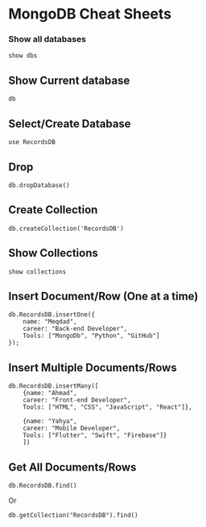 # MongoDB Cheat Sheets


### Show all databases
```
show dbs
```

## Show Current database

```
db
```

## Select/Create Database

```
use RecordsDB
```

## Drop

```
db.dropDatabase()
```

## Create Collection

```
db.createCollection('RecordsDB')
```

## Show Collections

```
show collections
```

## Insert Document/Row (One at a time)

```
db.RecordsDB.insertOne({
    name: "Meqdad",
    career: "Back-end Developer",
    Tools: ["MongoDb", "Python", "GitHub"]
});
```

## Insert Multiple Documents/Rows

```
db.RecordsDB.insertMany([
    {name: "Ahmad",
    career: "Front-end Developer",
    Tools: ["HTML", "CSS", "JavaScript", "React"]},
    
    {name: "Yahya",
    career: "Mobile Developer",
    Tools: ["Flutter", "Swift", "Firebase"]}
    ])
```

## Get All Documents/Rows

```
db.RecordsDB.find()
```
Or
```
db.getCollection("RecordsDB").find()
```
